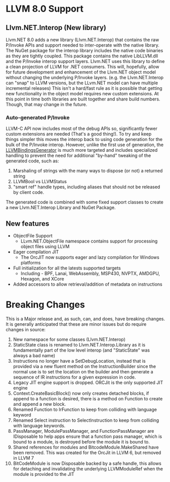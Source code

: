 # LLVM 8.0 Support
## Llvm.NET.Interop (New library)
Llvm.NET 8.0 adds a new library (Llvm.NET.Interop)  that contains the raw P/Invoke
APIs and support needed to inter-operate with the native library. The NuGet package
for the interop library includes the native code binaries as they are tightly coupled.
This package contains the native LibLLVM.dll and the P/Invoke interop support layers.
Llvm.NET uses this library to define a clean projection of LLVM for .NET consumers.
This will, hopefully, allow for future development and enhancement of the Llvm.NET
object model without changing the underlying P/Invoke layers. (e.g.
the Llvm.NET.Interop can "snap" to LLVM versions, but the LLvm.NET model can have
multiple incremental releases) This isn't a hard/fast rule as it is possible that
getting new functionality in the object model requires new custom extensions. At
this point in time both libraries are built together and share build numbers.
Though, that may change in the future. 

### Auto-generated P/Invoke
LLVM-C API now includes most of the debug APIs so, significantly fewer custom
extensions are needed (That's a good thing!). To try and keep things simpler this
moves the interop back to using code generation for the bulk of the P/Invoke interop.
However, unlike the first use of generation, the [LLVMBindingsGenerator](https://github.com/UbiquityDotNET/Llvm.NET/tree/master/src/Interop/LlvmBindingsGenerator)
is much more targeted and includes specialized handling to prevent the need for
additional "by-hand" tweaking of the generated code, such as:

1. Marshaling of strings with the many ways to dispose (or not) a returned string
2. LLVMBool vs LLVMStatus
3. "smart ref" handle types, including aliases that should not be released by
   client code.

The generated code is combined with some fixed support classes to create a new
Llvm.NET.Interop Library and NuGet Package. 

## New features
* ObjectFile Support
  * LLvm.NET.ObjectFile namespace contains support for processing object files using LLVM
* Eager compilation JIT
  * The OrcJIT now supports eager and lazy compilation for Windows platforms
* Full initialization for all the latests supported targets
  * Including - BPF, Lanai, WebAssembly, MSP430, NVPTX, AMDGPU, Hexagon, and XCore
* Added accessors to allow retrieval/addition of metadata on instructions

# Breaking Changes
This is a Major release and, as such, can, and does, have breaking changes. It is generally
anticipated that these are minor issues but do require changes in source:

1. New namespace for some classes (Llvm.NET.Interop)
1. StaticState class is renamed to Llvm.NET.Interop.Library as it is fundamentally 
   part of the low level interop (and "StaticState" was always a bad name)
1. Instructions no longer have a SetDebugLocation, instead that is provided via a new
   fluent method on the InstructionBuilder since the normal use is to set the location
   on the builder and then generate a sequence of IR instructions for a given expression
   in code. 
1. Legacy JIT engine support is dropped. ORCJit is the only supported JIT engine
1. Context.CreateBasicBlock() now only creates detached blocks, if append to a function
   is desired, there is a method on Function to create and append a new block.
1. Renamed Function to IrFunction to keep from colliding with language keyword
1. Renamed Select instruction to SelectInstruction to keep from colliding with
   language keywords.
1. PassManager, ModulePassManager, and FunctionPassManager are IDisposable to help apps
   ensure that a function pass manager, which is bound to a module, is destroyed before
   the module it is bound to.
1. Shared references for modules and BitcodeModule.MakeShared have been removed.
   This was created for the OrcJit in LLVM 6, but removed in LLVM 7  
1. BitCodeModule is now Disposable backed by a safe handle, this allows for detaching and
   invalidating the underlying LLVMModuleRef when the module is provided to the JIT 

